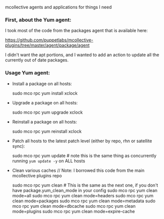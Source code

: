 mcollective agents and applications for things I need

### First, about the Yum agent:
I took most of the code from the packages agent that is available here:

  https://github.com/puppetlabs/mcollective-plugins/tree/master/agent/package/agent

I didn't want the apt portions, and I wanted to add an action to update all the currently out of date packages.

### Usage Yum agent:

- Install a package on all hosts:

  sudo mco rpc yum install xclock

- Upgrade a package on all hosts:

  sudo mco rpc yum upgrade xclock

- Reinstall a package on all hosts:

  sudo mco rpc yum reinstall xclock

- Patch all hosts to the latest patch level (either by repo, rhn or satellite sync):

  sudo mco rpc yum update # note this is the same thing as concurrently running `yum update -y` on ALL hosts 

- Clean various caches // Note: I borrowed this code from the main mcollective plugins repo 

  sudo mco rpc yum clean # This is the same as the next one, if you don't have package.yum_clean_mode in your config
  sudo mco rpc yum clean mode=all
  sudo mco rpc yum clean mode=headers
  sudo mco rpc yum clean mode=packages
  sudo mco rpc yum clean mode=metadata
  sudo mco rpc yum clean mode=dbcache
  sudo mco rpc yum clean mode=plugins
  sudo mco rpc yum clean mode=expire-cache
  

